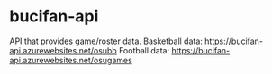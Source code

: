 # bucifan-api
API that provides game/roster data.
  Basketball data: https://bucifan-api.azurewebsites.net/osubb
  Football data: https://bucifan-api.azurewebsites.net/osugames
